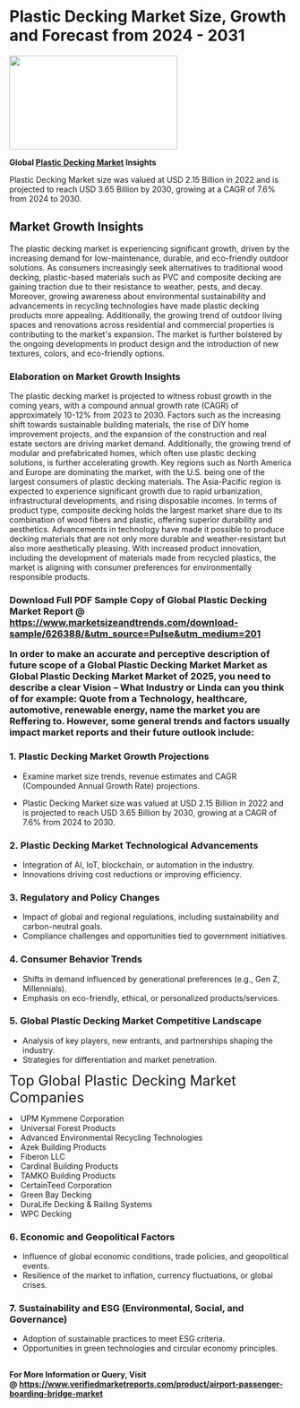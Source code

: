 <H1>Plastic Decking Market Size, Growth and Forecast from 2024 - 2031</H1><img class="aligncenter size-medium wp-image-584254" src="https://thirdeyenews.in/wp-content/uploads/2024/09/Global-Market-Research-300x168.jpeg" alt="" width="300" height="168" /><p><strong>Global&nbsp;<a href="https://www.marketsizeandtrends.com/download-sample/626388/&amp;utm_source=Pulse&amp;utm_medium=201">Plastic Decking Market</a> Insights</strong></p><p>Plastic Decking Market size was valued at USD 2.15 Billion in 2022 and is projected to reach USD 3.65 Billion by 2030, growing at a CAGR of 7.6% from 2024 to 2030.</p><p><h2>Market Growth Insights</h2> The plastic decking market is experiencing significant growth, driven by the increasing demand for low-maintenance, durable, and eco-friendly outdoor solutions. As consumers increasingly seek alternatives to traditional wood decking, plastic-based materials such as PVC and composite decking are gaining traction due to their resistance to weather, pests, and decay. Moreover, growing awareness about environmental sustainability and advancements in recycling technologies have made plastic decking products more appealing. Additionally, the growing trend of outdoor living spaces and renovations across residential and commercial properties is contributing to the market's expansion. The market is further bolstered by the ongoing developments in product design and the introduction of new textures, colors, and eco-friendly options. <p><strong></strong></p> <h3>Elaboration on Market Growth Insights</h3> The plastic decking market is projected to witness robust growth in the coming years, with a compound annual growth rate (CAGR) of approximately 10-12% from 2023 to 2030. Factors such as the increasing shift towards sustainable building materials, the rise of DIY home improvement projects, and the expansion of the construction and real estate sectors are driving market demand. Additionally, the growing trend of modular and prefabricated homes, which often use plastic decking solutions, is further accelerating growth. Key regions such as North America and Europe are dominating the market, with the U.S. being one of the largest consumers of plastic decking materials. The Asia-Pacific region is expected to experience significant growth due to rapid urbanization, infrastructural developments, and rising disposable incomes. In terms of product type, composite decking holds the largest market share due to its combination of wood fibers and plastic, offering superior durability and aesthetics. Advancements in technology have made it possible to produce decking materials that are not only more durable and weather-resistant but also more aesthetically pleasing. With increased product innovation, including the development of materials made from recycled plastics, the market is aligning with consumer preferences for environmentally responsible products. <h3></p><p><span class=""><strong>Download Full PDF Sample Copy of Global Plastic Decking Market Report</strong> @ <a href="https://www.marketsizeandtrends.com/download-sample/626388/&amp;utm_source=Pulse&amp;utm_medium=201" target="_blank">https://www.marketsizeandtrends.com/download-sample/626388/&amp;utm_source=Pulse&amp;utm_medium=201</a></span></p><p>In order to make an accurate and perceptive description of future scope of a Global&nbsp;Plastic Decking Market Market as Global&nbsp;Plastic Decking Market Market of 2025, you need to describe a clear Vision &ndash; What Industry or Linda can you think of for example: Quote from a Technology, healthcare, automotive, renewable energy, name the market you are Reffering to. However, some general trends and factors usually impact market reports and their future outlook include:</p><h3>1.&nbsp;<strong>Plastic Decking Market Growth Projections</strong></h3><ul><li>Examine market size trends, revenue estimates and CAGR (Compounded Annual Growth Rate) projections.</li><li><p>Plastic Decking Market size was valued at USD 2.15 Billion in 2022 and is projected to reach USD 3.65 Billion by 2030, growing at a CAGR of 7.6% from 2024 to 2030.</p></li></ul><h3>2.&nbsp;<strong>Plastic Decking Market Technological Advancements</strong></h3><ul><li>Integration of AI, IoT, blockchain, or automation in the industry.</li><li>Innovations driving cost reductions or improving efficiency.</li></ul><h3>3.&nbsp;<strong>Regulatory and Policy Changes</strong></h3><ul><li>Impact of global and regional regulations, including sustainability and carbon-neutral goals.</li><li>Compliance challenges and opportunities tied to government initiatives.</li></ul><h3>4.&nbsp;<strong>Consumer Behavior Trends</strong></h3><ul><li>Shifts in demand influenced by generational preferences (e.g., Gen Z, Millennials).</li><li>Emphasis on eco-friendly, ethical, or personalized products/services.</li></ul><h3>5.&nbsp;<strong>Global Plastic Decking Market Competitive Landscape</strong></h3><ul><li>Analysis of key players, new entrants, and partnerships shaping the industry.</li><li>Strategies for differentiation and market penetration.</li></ul><p data-pm-slice="1 1 []"><span style="color: inherit; font-family: inherit; font-size: 25px;">Top Global Plastic Decking Market Companies</span></p><div class="" data-test-id=""><p><li>UPM Kymmene Corporation</li><li> Universal Forest Products</li><li> Advanced Environmental Recycling Technologies</li><li> Azek Building Products</li><li> Fiberon LLC</li><li> Cardinal Building Products</li><li> TAMKO Building Products</li><li> CertainTeed Corporation</li><li> Green Bay Decking</li><li> DuraLife Decking & Railing Systems</li><li> WPC Decking</li></p></div><h3>6.&nbsp;<strong>Economic and Geopolitical Factors</strong></h3><ul><li>Influence of global economic conditions, trade policies, and geopolitical events.</li><li>Resilience of the market to inflation, currency fluctuations, or global crises.</li></ul><h3>7.&nbsp;<strong>Sustainability and ESG (Environmental, Social, and Governance)</strong></h3><ul><li>Adoption of sustainable practices to meet ESG criteria.</li><li>Opportunities in green technologies and circular economy principles.</li></ul><h2><strong style="font-size: 14px;">For More Information or Query, Visit @&nbsp;</strong><a style="background-color: #ffffff; font-size: 14px;" href="https://www.marketsizeandtrends.com/report/plastic-decking-market/" target="_blank">https://www.verifiedmarketreports.com/product/airport-passenger-boarding-bridge-market</a></h2>
